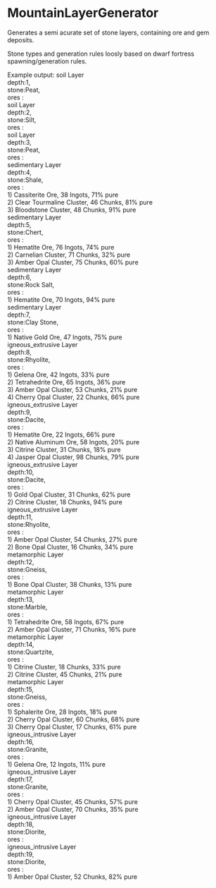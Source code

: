 # MountainLayerGenerator

Generates a semi acurate set of stone layers, containing ore and gem deposits.

Stone types and generation rules loosly based on dwarf fortress spawning/generation rules.

Example output:
soil Layer   
	depth:1,   
	stone:Peat,   
	ores :  
soil Layer   
	depth:2,   
	stone:Silt,   
	ores :  
soil Layer   
	depth:3,   
	stone:Peat,   
	ores :  
sedimentary Layer   
	depth:4,   
	stone:Shale,   
	ores :  
		1) Cassiterite Ore, 38 Ingots, 71% pure  
		2) Clear Tourmaline Cluster, 46 Chunks, 81% pure  
		3) Bloodstone Cluster, 48 Chunks, 91% pure  
sedimentary Layer   
	depth:5,   
	stone:Chert,   
	ores :  
		1) Hematite Ore, 76 Ingots, 74% pure  
		2) Carnelian Cluster, 71 Chunks, 32% pure  
		3) Amber Opal Cluster, 75 Chunks, 60% pure  
sedimentary Layer   
	depth:6,   
	stone:Rock Salt,   
	ores :  
		1) Hematite Ore, 70 Ingots, 94% pure  
sedimentary Layer   
	depth:7,   
	stone:Clay Stone,   
	ores :  
		1) Native Gold Ore, 47 Ingots, 75% pure  
igneous_extrusive Layer   
	depth:8,   
	stone:Rhyolite,   
	ores :  
		1) Gelena Ore, 42 Ingots, 33% pure  
		2) Tetrahedrite Ore, 65 Ingots, 36% pure  
		3) Amber Opal Cluster, 53 Chunks, 21% pure  
		4) Cherry Opal Cluster, 22 Chunks, 66% pure  
igneous_extrusive Layer   
	depth:9,   
	stone:Dacite,   
	ores :  
		1) Hematite Ore, 22 Ingots, 66% pure  
		2) Native Aluminum Ore, 58 Ingots, 20% pure  
		3) Citrine Cluster, 31 Chunks, 18% pure  
		4) Jasper Opal Cluster, 98 Chunks, 79% pure  
igneous_extrusive Layer   
	depth:10,   
	stone:Dacite,   
	ores :  
		1) Gold Opal Cluster, 31 Chunks, 62% pure  
		2) Citrine Cluster, 18 Chunks, 94% pure  
igneous_extrusive Layer   
	depth:11,   
	stone:Rhyolite,   
	ores :  
		1) Amber Opal Cluster, 54 Chunks, 27% pure  
		2) Bone Opal Cluster, 16 Chunks, 34% pure  
metamorphic Layer   
	depth:12,   
	stone:Gneiss,   
	ores :  
		1) Bone Opal Cluster, 38 Chunks, 13% pure  
metamorphic Layer   
	depth:13,   
	stone:Marble,   
	ores :  
		1) Tetrahedrite Ore, 58 Ingots, 67% pure  
		2) Amber Opal Cluster, 71 Chunks, 16% pure  
metamorphic Layer   
	depth:14,   
	stone:Quartzite,   
	ores :  
		1) Citrine Cluster, 18 Chunks, 33% pure  
		2) Citrine Cluster, 45 Chunks, 21% pure  
metamorphic Layer   
	depth:15,   
	stone:Gneiss,   
	ores :  
		1) Sphalerite Ore, 28 Ingots, 18% pure  
		2) Cherry Opal Cluster, 60 Chunks, 68% pure  
		3) Cherry Opal Cluster, 17 Chunks, 61% pure  
igneous_intrusive Layer   
	depth:16,   
	stone:Granite,   
	ores :  
		1) Gelena Ore, 12 Ingots, 11% pure  
igneous_intrusive Layer   
	depth:17,   
	stone:Granite,   
	ores :  
		1) Cherry Opal Cluster, 45 Chunks, 57% pure  
		2) Amber Opal Cluster, 70 Chunks, 35% pure  
igneous_intrusive Layer   
	depth:18,   
	stone:Diorite,   
	ores :  
igneous_intrusive Layer   
	depth:19,   
	stone:Diorite,   
	ores :  
		1) Amber Opal Cluster, 52 Chunks, 82% pure  